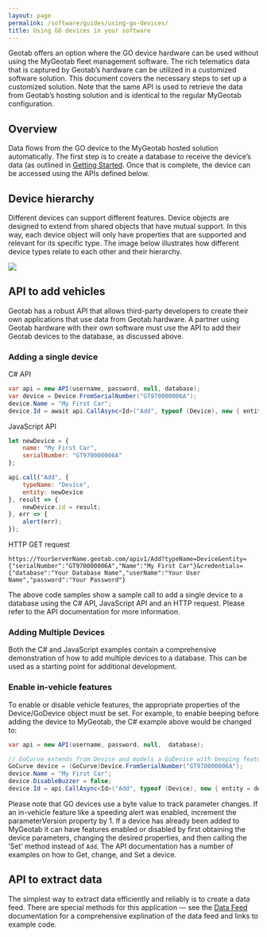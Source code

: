 ```yaml
---
layout: page
permalink: /software/guides/using-go-devices/
title: Using GO devices in your software
---
```


Geotab offers an option where the GO device hardware can be used without using the MyGeotab fleet management software. The rich telematics data that is captured by Geotab’s hardware can be utilized in a customized software solution. This document covers the necessary steps to set up a customized solution. Note that the same API is used to retrieve the data from Geotab’s hosting solution and is identical to the regular MyGeotab configuration.

## Overview

Data flows from the GO device to the MyGeotab hosted solution automatically. The first step is to create a database to receive the device’s data (as outlined in [Getting Started](../getting-started/). Once that is complete, the device can be accessed using the APIs defined below.

## Device hierarchy

Different devices can support different features. Device objects are designed to extend from shared objects that have mutual support. In this way, each device object will only have properties that are supported and relevant for its specific type. The image below illustrates how different device types relate to each other and their hierarchy.

![]({{site.baseurl}}/software/guides/using-go-devices_0.png)

## API to add vehicles

Geotab has a robust API that allows third-party developers to create their own applications that use data from Geotab hardware. A partner using Geotab hardware with their own software must use the API to add their Geotab devices to the database, as discussed above.

### Adding a single device

C# API

```csharp
var api = new API(username, password, null, database);
var device = Device.FromSerialNumber("GT970000006A");
device.Name = "My First Car";
device.Id = await api.CallAsync<Id>("Add", typeof (Device), new { entity = device });
```

JavaScript API

```javascript
let newDevice = {
    name: "My First Car",
    serialNumber: "GT970000006A"
};

api.call("Add", {
    typeName: "Device",
    entity: newDevice
}, result => {
    newDevice.id = result;
}, err => {
    alert(err);
});
```

HTTP GET request

`https://YourServerName.geotab.com/apiv1/Add?typeName=Device&entity={"serialNumber":"GT970000006A","Name":"My First Car"}&credentials={"database":"Your Database Name","userName":"Your User Name","password":"Your Password"}`

The above code samples show a sample call to add a single device to a database using the C# API, JavaScript API and an HTTP request. Please refer to the API documentation for more information.

### Adding Multiple Devices

Both the C# and JavaScript examples contain a comprehensive demonstration of how to add multiple devices to a database. This can be used as a starting point for additional development.

### Enable in-vehicle features

To enable or disable vehicle features, the appropriate properties of the Device/GoDevice object must be set. For example, to enable beeping before adding the device to MyGeotab, the C# example above would be changed to:

```csharp
var api = new API(username, password, null,  database);

// GoCurve extends from Device and models a GoDevice with beeping features
GoCurve device = (GoCurve)Device.FromSerialNumber("GT970000006A");
device.Name = "My First Car";
device.DisableBuzzer = false;
device.Id = api.CallAsync<Id>("Add", typeof (Device), new { entity = device });
```

Please note that GO devices use a byte value to track parameter changes. If an in-vehicle feature like a speeding alert was enabled, increment the parameterVersion property by 1. If a device has already been added to MyGeotab it can have features enabled or disabled by first obtaining the device parameters, changing the desired properties, and then calling the ‘Set’ method instead of `Add`. The API documentation has a number of examples on how to Get, change, and Set a device.

## API to extract data

The simplest way to extract data efficiently and reliably is to create a data feed. There are special methods for this application — see the [Data Feed](../data-feed/) documentation for a comprehensive explination of the data feed and links to example code.
